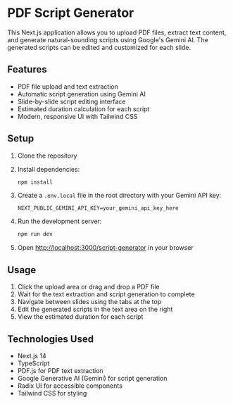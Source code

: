 # PDF Script Generator

This Next.js application allows you to upload PDF files, extract text content, and generate natural-sounding scripts using Google's Gemini AI. The generated scripts can be edited and customized for each slide.

## Features

- PDF file upload and text extraction
- Automatic script generation using Gemini AI
- Slide-by-slide script editing interface
- Estimated duration calculation for each script
- Modern, responsive UI with Tailwind CSS

## Setup

1. Clone the repository
2. Install dependencies:
   ```bash
   npm install
   ```

3. Create a `.env.local` file in the root directory with your Gemini API key:
   ```
   NEXT_PUBLIC_GEMINI_API_KEY=your_gemini_api_key_here
   ```

4. Run the development server:
   ```bash
   npm run dev
   ```

5. Open [http://localhost:3000/script-generator](http://localhost:3000/script-generator) in your browser

## Usage

1. Click the upload area or drag and drop a PDF file
2. Wait for the text extraction and script generation to complete
3. Navigate between slides using the tabs at the top
4. Edit the generated scripts in the text area on the right
5. View the estimated duration for each script

## Technologies Used

- Next.js 14
- TypeScript
- PDF.js for PDF text extraction
- Google Generative AI (Gemini) for script generation
- Radix UI for accessible components
- Tailwind CSS for styling